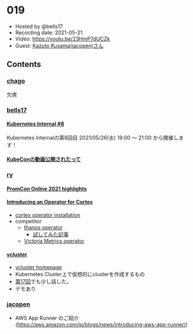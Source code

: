 # 019

- Hosted by @bells17
- Recording date: 2021-05-21
- Video: https://youtu.be/23HmP7dUCZk
- Guest: [Kazuto Kusama(jacopen)さん](https://twitter.com/jacopen)

## Contents

### [chago](https://twitter.com/it__chago)
欠席

### [bells17](https://twitter.com/bells17_)

#### [Kubernetes Internal #8](https://k8sinternal.connpass.com/event/212249/)

Kubernetes Internalの第8回目
2021/05/26(水) 19:00 〜 21:00
から開催します！

#### [KubeConの動画公開されたって](https://twitter.com/superbrothers/status/1393362911528034304?s=21)


### [ry](https://twitter.com/URyo_0213)

#### [PromCon Online 2021 highlights](https://sysdig.com/blog/promcon-online-2021/)

#### [Introducing an Operator for Cortex](https://opstrace.com/blog/introducing-a-cortex-operator/)
- [cortex operator installation](https://github.com/opstrace/cortex-operator#installation)
- competitor
  - [thanos operator](https://github.com/banzaicloud/thanos-operator)
    - [試してみた記事](https://qiita.com/kentakozuka/items/991c6733ccdfc61aaa36)
  - [Victoria Metrics operator](https://github.com/VictoriaMetrics/operator)

#### [vcluster](https://github.com/loft-sh/vcluster)
- [vcluster homepage](https://www.vcluster.com/)
- Kubernetes Cluster上で仮想的にclusterを作成するもの
- [第17回](https://github.com/kubernetes-internal/kubenews/tree/main/episodes/017)でも少し話した。
- デモあり

### [jacopen](https://twitter.com/jacopen)
- AWS App Runner のご紹介(https://aws.amazon.com/jp/blogs/news/introducing-aws-app-runner/)
